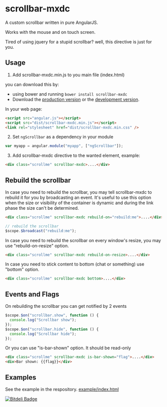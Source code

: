 # scrollbar-mxdc

A custom scrollbar written in pure AngularJS.

Works with the mouse and on touch screen.

Tired of using jquery for a stupid scrollbar? well, this directive is just for you.

## Usage

1. Add scrollbar-mxdc.min.js to you main file (index.html)

you can download this by:

- using bower and running `bower install scrollbar-mxdc`
- Download the [production version][min] or the [development version][max].

[min]: https://raw.github.com/conlaigi1497/scrollbar-mxdc/master/dist/angular-scrollbar-mxdc.min.js
[max]: https://raw.github.com/conlaigi1497/scrollbar-mxdc/master/dist/angular-scrollbar-mxdc.js

In your web page:

```html
<script src="angular.js"></script>
<script src="dist/scrollbar-mxdc.min.js"></script>
<link rel="stylesheet" href="dist/scrollbar-mxdc.min.css" />
```

2. Set `ngScrollbar` as a dependency in your module

```javascript
var myapp = angular.module("myapp", ["ngScrollbar"]);
```

3. Add scrollbar-mxdc directive to the wanted element, example:

```html
<div class="scrollme" scrollbar-mxdc>....</div>
```

## Rebuild the scrollbar

In case you need to rebuild the scrollbar, you may tell scrollbar-mxdc to rebuild it for you by broadcasting an event.
It's useful to use this option when the size or visibility of the container is dynamic and during the link phase the size can't be determined.

```html
<div class="scrollme" scrollbar-mxdc rebuild-on="rebuild:me">....</div>
```

```javascript
// rebuild the scrollbar
$scope.$broadcast("rebuild:me");
```

In case you need to rebuild the scrollbar on every window's resize, you may use "rebuild-on-resize" option.

```html
<div class="scrollme" scrollbar-mxdc rebuild-on-resize>....</div>
```

In case you need to stick content to bottom (chat or something) use "bottom" option.

```html
<div class="scrollme" scrollbar-mxdc bottom>....</div>
```

## Events and Flags

On rebuilding the scrollbar you can get notified by 2 events

```javascript
$scope.$on("scrollbar.show", function () {
  console.log("Scrollbar show");
});
$scope.$on("scrollbar.hide", function () {
  console.log("Scrollbar hide");
});
```

Or you can use "is-bar-shown" option. It should be read-only

```html
<div class="scrollme" scrollbar-mxdc is-bar-shown="flag">....</div>
<div>Bar shown: {{flag}}</div>
```

## Examples

See the example in the respository.
[example/index.html](https://htmlpreview.github.io/?https://github.com/conlaigi1497/scrollbar-mxdc/blob/master/example/index.html)

[![Bitdeli Badge](https://d2weczhvl823v0.cloudfront.net/conlaigi1497/scrollbar-mxdc/trend.png)](https://bitdeli.com/free "Bitdeli Badge")
